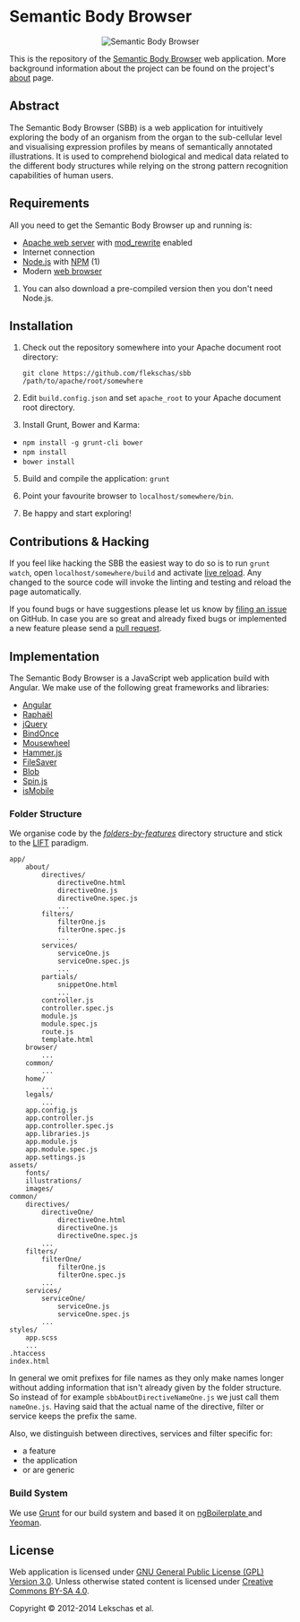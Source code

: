 # Semantic Body Browser

<p align="center">
  <img src="http://sbb.cellfinder.org/github.svg"
       alt="Semantic Body Browser" />
</p>

This is the repository of the [Semantic Body Browser][sbb] web application. More
background information about the project can be found on the project's
[about][about] page.


## Abstract

The Semantic Body Browser (SBB) is a web application for intuitively exploring
the body of an organism from the organ to the sub-cellular level and visualising
expression profiles by means of semantically annotated illustrations. It is used
to comprehend biological and medical data related to the different body
structures while relying on the strong pattern recognition capabilities of human
users.


## Requirements

All you need to get the Semantic Body Browser up and running is:

* [Apache web server][ape] with [mod_rewrite][mrw] enabled
* Internet connection
* [Node.js][nodejs] with [NPM][npm] (1)
* Modern [web browser][wb]

1) You can also download a pre-compiled version then you don't need Node.js.


## Installation

1. Check out the repository somewhere into your Apache document root directory:

   `git clone https://github.com/flekschas/sbb /path/to/apache/root/somewhere`

2. Edit `build.config.json` and set `apache_root` to your Apache document root
   directory.

4. Install Grunt, Bower and Karma:
  * `npm install -g grunt-cli bower`
  * `npm install`
  * `bower install`

5. Build and compile the application:
   `grunt`

6. Point your favourite browser to `localhost/somewhere/bin`.

7. Be happy and start exploring!


## Contributions & Hacking

If you feel like hacking the SBB the easiest way to do so is to run
`grunt watch`, open `localhost/somewhere/build` and activate [live reload][lr].
Any changed to the source code will invoke the linting and testing and reload
the page automatically.

If you found bugs or have suggestions please let us know by [filing an issue][i]
on GitHub. In case you are so great and already fixed bugs or implemented a new
feature please send a [pull request][p].


## Implementation

The Semantic Body Browser is a JavaScript web application build with Angular.
We make use of the following great frameworks and libraries:

* [Angular][ng]
* [Raphaël][rp]
* [jQuery][jq]
* [BindOnce][bo]
* [Mousewheel][mw]
* [Hammer.js][ha]
* [FileSaver][fs]
* [Blob][bl]
* [Spin.js][sp]
* [isMobile][im]

### Folder Structure

We organise code by the *[folders-by-features][fbf]* directory structure and
stick to the [LIFT][lift] paradigm.

    app/
        about/
            directives/
                directiveOne.html
                directiveOne.js
                directiveOne.spec.js
                ...
            filters/
                filterOne.js
                filterOne.spec.js
                ...
            services/
                serviceOne.js
                serviceOne.spec.js
                ...
            partials/
                snippetOne.html
                ...
            controller.js
            controller.spec.js
            module.js
            module.spec.js
            route.js
            template.html
        browser/
            ...
        common/
            ...
        home/
            ...
        legals/
            ...
        app.config.js
        app.controller.js
        app.controller.spec.js
        app.libraries.js
        app.module.js
        app.module.spec.js
        app.settings.js
    assets/
        fonts/
        illustrations/
        images/
    common/
        directives/
            directiveOne/
                directiveOne.html
                directiveOne.js
                directiveOne.spec.js
            ...
        filters/
            filterOne/
                filterOne.js
                filterOne.spec.js
            ...
        services/
            serviceOne/
                serviceOne.js
                serviceOne.spec.js
            ...
    styles/
        app.scss
        ...
    .htaccess
    index.html

In general we omit prefixes for file names as they only make names longer
without adding information that isn't already given by the folder structure. So
instead of for example `sbbAboutDirectiveNameOne.js` we just call them
`nameOne.js`. Having said that the actual name of the directive, filter or
service keeps the prefix the same.

Also, we distinguish between directives, services and filter specific for:

* a feature
* the application
* or are generic

### Build System

We use [Grunt][grunt] for our build system and based it on 
[ngBoilerplate ][ngbp] and [Yeoman][yo].


## License

Web application is licensed under [GNU General Public License (GPL) Version 3.0][gnu].
Unless otherwise stated content is licensed under [Creative Commons BY-SA 4.0][cc].

Copyright © 2012-2014 Lekschas et al.


[about]: http://sbb.cellfinder.org/about
[ape]: https://httpd.apache.org/
[bl]: https://github.com/eligrey/Blob.js
[bo]: https://github.com/Pasvaz/bindonce
[cc]: https://creativecommons.org/licenses/by-sa/4.0/
[fbf]: https://github.com/johnpapa/angularjs-styleguide#application-structure-lift-principle
[fs]: https://github.com/eligrey/FileSaver.js
[gnu]: LICENSE
[grunt]: http://gruntjs.com/
[ha]: https://github.com/hammerjs/hammer.js
[i]: https://github.com/flekschas/sbb/issues
[im]: https://github.com/kaimallea/isMobile
[jq]: https://github.com/jquery/jquery
[lift]: https://github.com/johnpapa/angularjs-styleguide#application-structure-lift-principle
[lr]: http://livereload.com/
[mrw]: https://httpd.apache.org/docs/current/mod/mod_rewrite.html
[mw]: https://github.com/brandonaaron/jquery-mousewheel
[ng]: https://github.com/angular/angular.js
[ngbp]: https://github.com/ngbp/ngbp
[nodejs]: http://nodejs.org/
[npm]: https://www.npmjs.org/
[p]: https://github.com/flekschas/sbb/pulls
[rp]: https://github.com/DmitryBaranovskiy/raphael/
[sbb]: http://sbb.cellfinder.org
[sp]: https://github.com/fgnass/spin.js
[wb]: http://sbb.cellfinder.org/about#compatability
[yo]: https://github.com/yeoman/generator-angular
